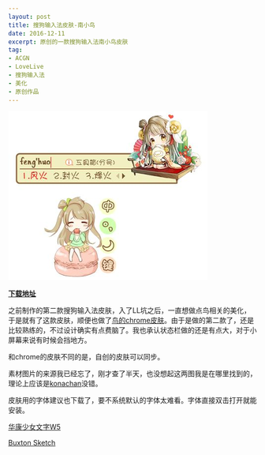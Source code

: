 ```yaml
---
layout: post
title: 搜狗输入法皮肤-南小鸟
date: 2016-12-11
excerpt: 原创的一款搜狗输入法南小鸟皮肤
tag: 
- ACGN
- LoveLive
- 搜狗输入法
- 美化
- 原创作品
---
```


![0004](../img/0004.jpg)

[**下载地址**](../file/0007.7z)

之前制作的第二款搜狗输入法皮肤，入了LL坑之后，一直想做点鸟相关的美化，于是就有了这款皮肤，顺便也做了[鸟的chrome皮肤](http://windfire007.com/ChromeKotori/)。由于是做的第二款了，还是比较熟练的，不过设计确实有点费脑了。我也承认状态栏做的还是有点大，对于小屏幕来说有时候会挡地方。

和chrome的皮肤不同的是，自创的皮肤可以同步。

素材图片的来源我已经忘了，刚才查了半天，也没想起这两图我是在哪里找到的，理论上应该是[konachan](http://konachan.net/)没错。

皮肤用的字体建议也下载了，要不系统默认的字体太难看。字体直接双击打开就能安装。

[华康少女文字W5](../file/0000.7z)

[Buxton Sketch](../file/0001.7z)